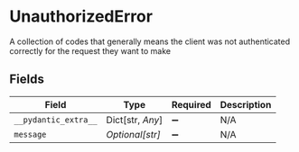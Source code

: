 # UnauthorizedError

A collection of codes that generally means the client was not authenticated correctly for the request they want to make


## Fields

| Field                | Type                 | Required             | Description          |
| -------------------- | -------------------- | -------------------- | -------------------- |
| `__pydantic_extra__` | Dict[str, *Any*]     | :heavy_minus_sign:   | N/A                  |
| `message`            | *Optional[str]*      | :heavy_minus_sign:   | N/A                  |